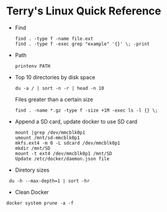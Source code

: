 # Terry's Linux Quick Reference

- Find
  ```
  find . -type f -name file.ext
  find . -type f -exec grep "example" '{}' \; -print
  ```
- Path
  ```
  printenv PATH
  ```
- Top 10 directories by disk space
  ```
  du -a / | sort -n -r | head -n 10
  ```
  Files greater than a certain size
  ```
  find . -name *.gz -type f -size +1M -exec ls -l {} \;
  ```
- Append a SD card, update docker to use SD card
  ```
  mount |grep /dev/mmcblk0p1
  umount /mnt/sd-mmcblk0p1
  mkfs.ext4 -m 0 -L sdcard /dev/mmcblk0p1
  mkdir /mnt/SD
  mount -t ext4 /dev/mmcblk0p1 /mnt/SD
  Update /etc/docker/daemon.json file
  ```
- Diretory sizes
```
 du -h --max-depth=1 | sort -hr
 ```
- Clean Docker
```
docker system prune -a -f
```
